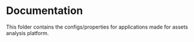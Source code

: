 # Documentation

This folder contains the configs/properties for applications made for assets analysis platform.